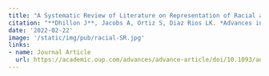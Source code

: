 ```yaml
---
title: "A Systematic Review of Literature on Representation of Racial and Ethnic Minority Groups in Clinical Nutrition Interventions"
citation: "**Dhillon J**, Jacobs A, Ortiz S, Diaz Rios LK. *Advances in Nutrition*. 2022."
date: '2022-02-22'
image: '/static/img/pub/racial-SR.jpg'
links:
- name: Journal Article
  url: https://academic.oup.com/advances/advance-article/doi/10.1093/advances/nmac002/6520426?login=true
---
```

